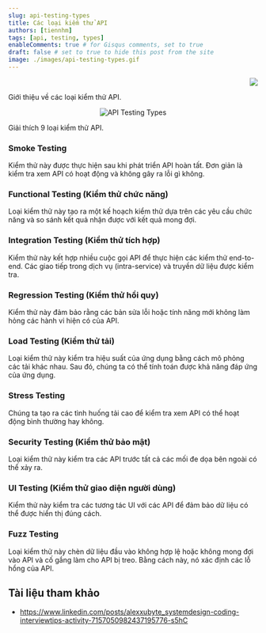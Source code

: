 ```yaml
---
slug: api-testing-types
title: Các loại kiểm thử API
authors: [tiennhm]
tags: [api, testing, types]
enableComments: true # for Gisqus comments, set to true
draft: false # set to true to hide this post from the site
image: ./images/api-testing-types.gif
---
```


<p align="right">
    <img src="https://api.visitorbadge.io/api/visitors?path=https%3A%2F%2Ftiennhm.github.io%2Fblog%2Fapi-testing-types&label=⚪View&labelColor=%2337d67a&countColor=%23555555&style=flat&labelStyle=upper" loading='lazy' decoding='async'/>
</p>

Giới thiệu về các loại kiểm thử API.

<!--truncate-->

<p align="center">
    <img src="https://res.cloudinary.com/tiennhm/image/upload/v1725712660/blog/images/api-testing-types_tci9xy.gif" loading='lazy' decoding='async' alt="API Testing Types" />
</p>

Giải thích 9 loại kiểm thử API.
 
### Smoke Testing

Kiểm thử này được thực hiện sau khi phát triển API hoàn tất. Đơn giản là kiểm tra xem API có hoạt động và không gây ra lỗi gì không.
 
### Functional Testing (Kiểm thử chức năng)

Loại kiểm thử này tạo ra một kế hoạch kiểm thử dựa trên các yêu cầu chức năng và so sánh kết quả nhận được với kết quả mong đợi.

### Integration Testing (Kiểm thử tích hợp)

Kiểm thử này kết hợp nhiều cuộc gọi API để thực hiện các kiểm thử end-to-end. Các giao tiếp trong dịch vụ (intra-service) và truyền dữ liệu được kiểm tra.
 
### Regression Testing (Kiểm thử hồi quy)

Kiểm thử này đảm bảo rằng các bản sửa lỗi hoặc tính năng mới không làm hỏng các hành vi hiện có của API.

### Load Testing (Kiểm thử tải)

Loại kiểm thử này kiểm tra hiệu suất của ứng dụng bằng cách mô phỏng các tải khác nhau. Sau đó, chúng ta có thể tính toán được khả năng đáp ứng của ứng dụng.
 
### Stress Testing

Chúng ta tạo ra các tình huống tải cao để kiểm tra xem API có thể hoạt động bình thường hay không.
 
### Security Testing (Kiểm thử bảo mật)

Loại kiểm thử này kiểm tra các API trước tất cả các mối đe dọa bên ngoài có thể xảy ra.
 
### UI Testing (Kiểm thử giao diện người dùng)

Kiểm thử này kiểm tra các tương tác UI với các API để đảm bảo dữ liệu có thể được hiển thị đúng cách.
 
### Fuzz Testing

Loại kiểm thử này chèn dữ liệu đầu vào không hợp lệ hoặc không mong đợi vào API và cố gắng làm cho API bị treo. Bằng cách này, nó xác định các lỗ hổng của API.
 

## Tài liệu tham khảo

- https://www.linkedin.com/posts/alexxubyte_systemdesign-coding-interviewtips-activity-7157050982437195776-s5hC